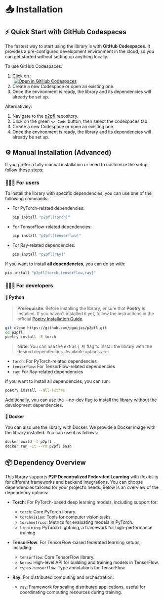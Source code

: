 # 📥 Installation

## ⚡️ Quick Start with GitHub Codespaces
The fastest way to start using the library is with **GitHub Codespaces**. It provides a pre-configured development environment in the cloud, so you can get started without setting up anything locally.

To use GitHub Codespaces:

  1. Click on&nbsp;: <br/> &nbsp;[![Open in GitHub Codespaces](https://github.com/codespaces/badge.svg)](https://codespaces.new/p2pfl/p2pfl/tree/develop?quickstart=1)
  2. Create a new Codespace or open an existing one.
  3. Once the environment is ready, the library and its dependencies will already be set up.

Alternatively:

1. Navigate to the [p2pfl](https://github.com/p2pfl/p2pfl) repository.
2. Click on the green `<> Code` button, then select the codespaces tab.
3. Create a new Codespace or open an existing one.
4. Once the environment is ready, the library and its dependencies will already be set up.

## ⚙️ Manual Installation (Advanced)
If you prefer a fully manual installation or need to customize the setup, follow these steps:

### 👨🏼‍💻 For users

To install the library with specific dependencies, you can use one of the following commands:

- For PyTorch-related dependencies:

  ```bash
  pip install "p2pfl[torch]"
  ```

- For TensorFlow-related dependencies:

  ```bash
  pip install "p2pfl[tensorflow]"
  ```

- For Ray-related dependencies:

  ```bash
  pip install "p2pfl[ray]"
  ```

If you want to install **all dependencies**, you can do so with:

```bash
pip install "p2pfl[torch,tensorflow,ray]"
```

### 👨🏼‍🔧 For developers

#### 🐍 Python

> **Prerequisite**: Before installing the library, ensure that **Poetry** is installed. If you haven't installed it yet, follow the instructions in the official [Poetry Installation Guide](https://python-poetry.org/docs/).


```bash
git clone https://github.com/pguijas/p2pfl.git
cd p2pfl
poetry install -E torch
```

> **Note**: You can use the extras (`-E`) flag to install the library with the desired dependencies. Available options are:

- `torch`: For PyTorch-related dependencies
- `tensorflow`: For TensorFlow-related dependencies
- `ray`: For Ray-related dependencies

If you want to install all dependencies, you can run:
```bash
poetry install --all-extras
```

Additionally, you can use the --no-dev flag to install the library without the development dependencies.


#### 🐳 Docker

You can also use the library with Docker. We provide a Docker image with the library installed. You can use it as follows:

```bash
docker build -t p2pfl .
docker run -it --rm p2pfl bash
```


## 📦 Dependency Overview

This library supports **P2P Decentralized Federated Learning** with flexibility for different frameworks and backend integrations. You can choose dependencies tailored for your project’s needs. Below is an overview of the dependency options:

- **Torch**: For PyTorch-based deep learning models, including support for:

    - `torch`: Core PyTorch library.
    - `torchvision`: Tools for computer vision tasks.
    - `torchmetrics`: Metrics for evaluating models in PyTorch.
    - `lightning`: PyTorch Lightning, a framework for high-performance training.

- **TensorFlow**: For TensorFlow-based federated learning setups, including:

    - `tensorflow`: Core TensorFlow library.
    - `keras`: High-level API for building and training models in TensorFlow.
    - `types-tensorflow`: Type annotations for TensorFlow.

- **Ray**: For distributed computing and orchestration:

    - `ray`: Framework for scaling distributed applications, useful for coordinating computing resources during training.
